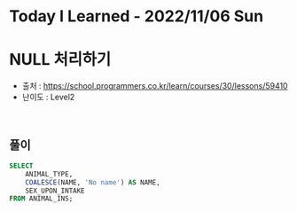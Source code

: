 # Today I Learned - 2022/11/06 Sun

# NULL 처리하기
- 출처 : https://school.programmers.co.kr/learn/courses/30/lessons/59410
- 난이도 : Level2
<br>

## 풀이
```sql
SELECT
    ANIMAL_TYPE,
    COALESCE(NAME, 'No name') AS NAME,
    SEX_UPON_INTAKE
FROM ANIMAL_INS;

```

